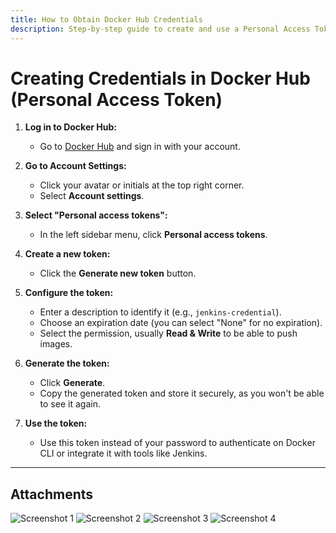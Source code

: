 ```yaml
---
title: How to Obtain Docker Hub Credentials
description: Step-by-step guide to create and use a Personal Access Token in Docker Hub for CI/CD integrations like Jenkins.
---
```

# Creating Credentials in Docker Hub (Personal Access Token)

1. **Log in to Docker Hub:**

   * Go to [Docker Hub](https://hub.docker.com/) and sign in with your account.

2. **Go to Account Settings:**

   * Click your avatar or initials at the top right corner.
   * Select **Account settings**.

3. **Select "Personal access tokens":**

   * In the left sidebar menu, click **Personal access tokens**.

4. **Create a new token:**

   * Click the **Generate new token** button.

5. **Configure the token:**

   * Enter a description to identify it (e.g., `jenkins-credential`).
   * Choose an expiration date (you can select "None" for no expiration).
   * Select the permission, usually **Read & Write** to be able to push images.

6. **Generate the token:**

   * Click **Generate**.
   * Copy the generated token and store it securely, as you won't be able to see it again.

7. **Use the token:**

   * Use this token instead of your password to authenticate on Docker CLI or integrate it with tools like Jenkins.

---

## Attachments

![Screenshot 1](https://github.com/user-attachments/assets/aee70388-6d94-4636-93e9-a34d2b0c5547)
![Screenshot 2](https://github.com/user-attachments/assets/1051d264-ab14-4640-93d3-43bea0c28c7b)
![Screenshot 3](https://github.com/user-attachments/assets/a5a5ad24-f0c8-4a4d-b1c6-dae0bcd8c1aa)
![Screenshot 4](https://github.com/user-attachments/assets/30ccfd37-a39a-4aae-b809-5c8dccc7ab8b)


